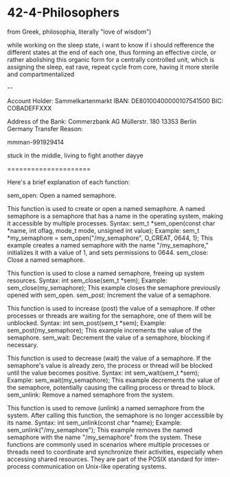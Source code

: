 # 42-4-Philosophers
from Greek, philosophia, literally "love of wisdom")

while working on the sleep state, i want to know if i
should refference the different states at the end of each one,
thus forming an effective circle, or rather abolishing this organic
form for a centrally controlled unit, which is assigning the sleep, eat
rave, repeat cycle from core, having it more sterile and compartmentalized

--



Account Holder:       Sammelkartenmarkt
IBAN:                 DE80100400000107541500
BIC:                  COBADEFFXXX

Address of the Bank:  Commerzbank AG
                      Müllerstr. 180
                      13353 Berlin
                      Germany
Transfer Reason:

mmman-991929414


stuck in the middle, living to fight another dayye


=====================

Here's a brief explanation of each function:

sem_open: Open a named semaphore.

This function is used to create or open a named semaphore. A named semaphore is a semaphore that has a name in the operating system, making it accessible by multiple processes.
Syntax: sem_t *sem_open(const char *name, int oflag, mode_t mode, unsigned int value);
Example: sem_t *my_semaphore = sem_open("/my_semaphore", O_CREAT, 0644, 1);
This example creates a named semaphore with the name "/my_semaphore," initializes it with a value of 1, and sets permissions to 0644.
sem_close: Close a named semaphore.

This function is used to close a named semaphore, freeing up system resources.
Syntax: int sem_close(sem_t *sem);
Example: sem_close(my_semaphore);
This example closes the semaphore previously opened with sem_open.
sem_post: Increment the value of a semaphore.

This function is used to increase (post) the value of a semaphore. If other processes or threads are waiting for the semaphore, one of them will be unblocked.
Syntax: int sem_post(sem_t *sem);
Example: sem_post(my_semaphore);
This example increments the value of the semaphore.
sem_wait: Decrement the value of a semaphore, blocking if necessary.

This function is used to decrease (wait) the value of a semaphore. If the semaphore's value is already zero, the process or thread will be blocked until the value becomes positive.
Syntax: int sem_wait(sem_t *sem);
Example: sem_wait(my_semaphore);
This example decrements the value of the semaphore, potentially causing the calling process or thread to block.
sem_unlink: Remove a named semaphore from the system.

This function is used to remove (unlink) a named semaphore from the system. After calling this function, the semaphore is no longer accessible by its name.
Syntax: int sem_unlink(const char *name);
Example: sem_unlink("/my_semaphore");
This example removes the named semaphore with the name "/my_semaphore" from the system.
These functions are commonly used in scenarios where multiple processes or threads need to coordinate and synchronize their activities, especially when accessing shared resources. They are part of the POSIX standard for inter-process communication on Unix-like operating systems.
